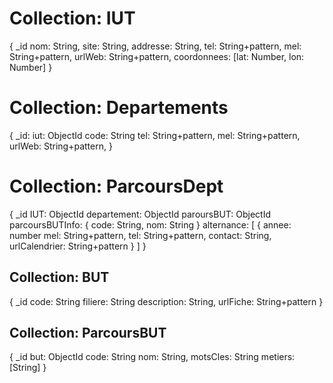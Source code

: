 # Collection: IUT
{
  _id
  nom: String,
  site: String,
  addresse: String,
  tel: String+pattern,
  mel: String+pattern,
  urlWeb: String+pattern,
  coordonnees: [lat: Number, lon: Number]
}

# Collection: Departements
{
  _id:
  iut: ObjectId
  code: String
  tel: String+pattern,
  mel: String+pattern,
  urlWeb: String+pattern,
}

# Collection: ParcoursDept
{
    _id
    IUT: ObjectId
    departement: ObjectId
    paroursBUT: ObjectId
    parcoursBUTInfo: {
        code: String,
        nom: String
    }
    alternance: [
        {
            annee: number
            mel: String+pattern,
            tel: String+pattern,
            contact: String,
            urlCalendrier: String+pattern
        }
    ]
}

## Collection: BUT
{
    _id
    code: String
    filiere: String
    description: String,
    urlFiche: String+pattern
}

## Collection: ParcoursBUT
{
    _id
    but: ObjectId
    code: String
    nom: String,
    motsCles: String
    metiers: [String]
}
